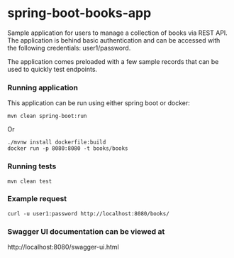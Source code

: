 # spring-boot-books-app

Sample application for users to manage a collection of books via REST API. The application is behind basic authentication
and can be accessed with the following credentials: user1/password.

The application comes preloaded with a few sample records that can be used to quickly test endpoints.

### Running application
This application can be run using either spring boot or docker:
```
mvn clean spring-boot:run
```

Or

```
./mvnw install dockerfile:build
docker run -p 8080:8080 -t books/books
```

### Running tests
```
mvn clean test
```

### Example request
```
curl -u user1:password http://localhost:8080/books/
```

### Swagger UI documentation can be viewed at
http://localhost:8080/swagger-ui.html
